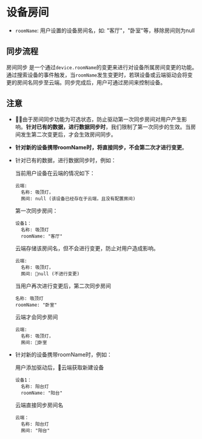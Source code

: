# 设备房间

- `roomName`: 用户设置的设备房间名，如: "客厅"，"卧室"等，移除房间则为null

## 同步流程

房间同步 是一个通过`device.roomName`的变更来进行对设备所属房间变更的功能。通过搜索设备的事件触发，当`roomName`发生变更时，若琪设备或云端驱动会将变更的房间名同步至云端。同步完成后，用户可通过房间来控制设备。

## 注意

- 由于房间同步功能为可选状态，防止驱动第一次同步房间对用户产生影响。**针对已有的数据，进行数据同步时**，我们限制了第一次同步的生效。当房间发生第二次变更后，才会生效房间同步。
- **针对新的设备携带roomName时，将直接同步，不会第二次才进行变更**。
- 针对已有的数据，进行数据同步时，例如：

  当前用户设备在云端的情况如下：
  ```
  云端:  
    名称: 吸顶灯，
    房间: null (该设备已经存在于云端，且没有配置房间) 
  ```
  第一次同步房间：
  ```
  设备1：
    名称: 吸顶灯
    roomName: "客厅"
  ```
  云端存储该房间名，但不会进行变更，防止对用户造成影响。
  ```
  云端:  
    名称: 吸顶灯，
    房间: null (不进行变更) 
  ```

  当用户再次进行变更后，第二次同步房间
  ```
  名称: 吸顶灯
  roomName: "卧室"
  ```
  云端才会同步房间
  ```
  云端:  
    名称: 吸顶灯，
    房间: 卧室
  ```

- 针对新的设备携带roomName时，例如：

  用户添加驱动后，云端获取新建设备
  ```
  设备1：
    名称: 阳台灯
    roomName: "阳台"
  ```
  云端直接同步房间名
  ```
  云端：
    名称: 阳台灯
    房间: "阳台"
  ```

